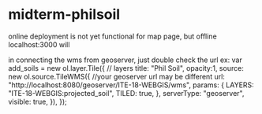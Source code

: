 # midterm-philsoil
online deployment is not yet functional for map page, but offline localhost:3000 will

in connecting the wms from geoserver, just double check the url 
  ex: 
      var add_soils = new ol.layer.Tile({
  // layers
  title: "Phil Soil",
   opacity:1,
  source: new ol.source.TileWMS({
    //your geoserver url may be different
    url: "http://localhost:8080/geoserver/ITE-18-WEBGIS/wms",
    params: {
      LAYERS: "ITE-18-WEBGIS:projected_soil",
      TILED: true,
    },
    serverType: "geoserver",
    visible: true,
  }),
});

